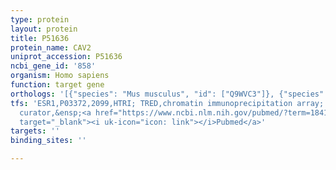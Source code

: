 ```yaml
---
type: protein
layout: protein
title: P51636
protein_name: CAV2
uniprot_accession: P51636
ncbi_gene_id: '858'
organism: Homo sapiens
function: target gene
orthologs: '[{"species": "Mus musculus", "id": ["Q9WVC3"]}, {"species": "Rattus norvegicus", "id": ["A0A0A0MXU8"]}]'
tfs: 'ESR1,P03372,2099,HTRI; TRED,chromatin immunoprecipitation array; inferred by
  curator,&ensp;<a href="https://www.ncbi.nlm.nih.gov/pubmed/?term=18414489%5Buid%5D+OR+22900683%5Buid%5D+OR+17202159%5Buid%5D"
  target="_blank"><i uk-icon="icon: link"></i>Pubmed</a>'
targets: ''
binding_sites: ''

---
```

